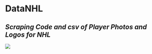 # DataNHL

## *Scraping Code and csv of Player Photos and Logos for NHL* 

 <img src="http://assets.stickpng.com/images/5a4fbb7bda2b4f099b95da15.png"/>
